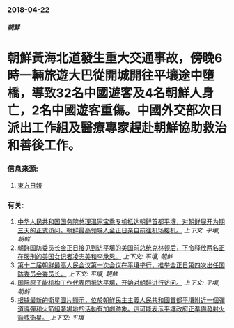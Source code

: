 ### [2018-04-22](/news/2018/04/22/index.md)

##### 朝鮮
# 朝鮮黃海北道發生重大交通事故，傍晚6時一輛旅遊大巴從開城開往平壤途中墮橋，導致32名中國遊客及4名朝鮮人身亡，2名中國遊客重傷。中國外交部次日派出工作組及醫療專家趕赴朝鮮協助救治和善後工作。 




### 信息来源:

1. [東方日報](http://hk.on.cc/cn/bkn/cnt/news/20180423/bkncn-20180423112241778-0423_05011_001.html)

### 有关:

1. [ 中华人民共和国国务院总理温家宝乘专机抵达朝鲜首都平壤，对朝鲜展开为期三天的正式访问，朝鲜最高领导人金正日亲自前往机场接机。](/news/2009/10/4/中华人民共和国国务院总理温家宝乘专机抵达朝鲜首都平壤-对朝鲜展开为期三天的正式访问-朝鲜最高领导人金正日亲自前往机场接.md) _上下文: 平壤, 朝鮮_
2. [ 朝鲜国防委员长金正日接见到访平壤的美国前总统克林顿后，下令释放两名正在服刑的美国女记者凌志美和李承恩。](/news/2009/08/4/朝鲜国防委员长金正日接见到访平壤的美国前总统克林顿后-下令释放两名正在服刑的美国女记者凌志美和李承恩.md) _上下文: 平壤, 朝鮮_
3. [第十二届朝鲜最高人民会议第一次会议在平壤举行，推举金正日第四次出任国防委员会委员长。](/news/2009/04/9/第十二届朝鲜最高人民会议第一次会议在平壤举行-推举金正日第四次出任国防委员会委员长.md) _上下文: 平壤, 朝鮮_
4. [国际原子能机构工作代表团抵达平壤，开始对朝鲜进行访问。](/news/2007/06/26/国际原子能机构工作代表团抵达平壤-开始对朝鲜进行访问.md) _上下文: 平壤, 朝鮮_
5. [根據最新的衛星圖片顯示，位於朝鮮民主主義人民共和國首都平壤附近一個彈道導彈和火箭組裝場地的活動有加劇跡象。這可能表示平壤政府正凖備發射火箭或衛星。 ](/news/2019/03/9/根據最新的衛星圖片顯示-位於朝鮮民主主義人民共和國首都平壤附近一個彈道導彈和火箭組裝場地的活動有加劇跡象-這可能表示平壤.md) _上下文: 平壤_
